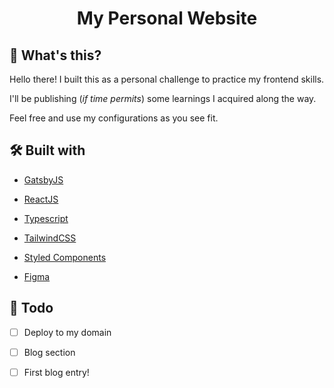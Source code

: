 <h1 align="center">
  My Personal Website
</h1>

## 📝 What's this?

Hello there! I built this as a personal challenge to practice my frontend skills.

I'll be publishing (_if time permits_) some learnings I acquired along the way.

Feel free and use my configurations as you see fit.

## 🛠️ Built with

- [GatsbyJS](gatsbyjs.org)

- [ReactJS](https://reactjs.org/)

- [Typescript](https://www.typescriptlang.org/)

- [TailwindCSS](tailwindcss.com)

- [Styled Components](https://styled-components.com)

- [Figma](https://www.figma.com)

## 🚧 Todo

- [ ] Deploy to my domain

- [ ] Blog section

- [ ] First blog entry!
